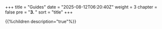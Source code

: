 +++
title = "Guides"
date = "2025-08-12T06:20:40Z"
weight = 3
chapter = false
pre = "<b>3. </b>"
sort = "title"
+++

{{%children description="true"%}}
